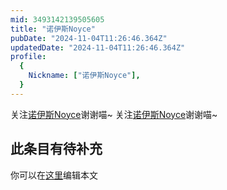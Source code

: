 ```yaml
---
mid: 3493142139505605
title: "诺伊斯Noyce"
pubDate: "2024-11-04T11:26:46.364Z"
updatedDate: "2024-11-04T11:26:46.364Z"
profile:
  {
    Nickname: ["诺伊斯Noyce"],
  }
---
```


关注[诺伊斯Noyce](https://space.bilibili.com/3493142139505605)谢谢喵~ 关注[诺伊斯Noyce](https://space.bilibili.com/3493142139505605)谢谢喵~

## 此条目有待补充
你可以在[这里](https://github.com/Yuhanawa/VTuber.ICU/edit/master/src/content/v/诺伊斯Noyce/index.md)编辑本文
